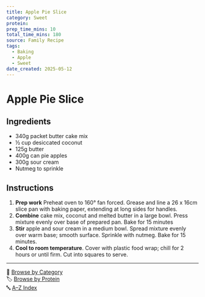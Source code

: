 ```yaml
---
title: Apple Pie Slice
category: Sweet
protein: 
prep_time_mins: 10
total_time_mins: 180
source: Family Recipe
tags:
  - Baking
  - Apple
  - Sweet
date_created: 2025-05-12
---
```

# Apple Pie Slice 

## Ingredients

- 340g packet butter cake mix
- ½ cup desiccated coconut
- 125g butter
- 400g can pie apples
- 300g sour cream
- Nutmeg to sprinkle

## Instructions

1. **Prep work** Preheat oven to 160° fan forced. Grease and line a 26 x 16cm slice pan with baking paper, extending at long sides for handles.
2. **Combine** cake mix, coconut and melted butter in a large bowl. Press mixture evenly over base of prepared pan. Bake for 15 minutes
3. **Stir** apple and sour cream in a medium bowl. Spread mixture evenly over warm base; smooth surface. Sprinkle with nutmeg. Bake for 15 minutes.
4. **Cool to room temperature**. Cover with plastic food wrap; chill for 2 hours or until firm. Cut into squares to serve.


---

📁 [Browse by Category](../indexes/categories.md)  
🏷️ [Browse by Protein](../indexes/proteins.md)  
🔤 [A–Z Index](../indexes/alphabet.md)

